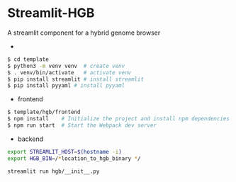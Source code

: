 # Streamlit-HGB

A streamlit component for a hybrid genome browser

* 

```bash
$ cd template
$ python3 -m venv venv  # create venv
$ . venv/bin/activate   # activate venv
$ pip install streamlit # install streamlit
$ pip install pyyaml # install pyyaml
```

* frontend

```bash
$ template/hgb/frontend
$ npm install    # Initialize the project and install npm dependencies
$ npm run start  # Start the Webpack dev server
```

* backend

```bash
export STREAMLIT_HOST=$(hostname -i)
export HGB_BIN=/*location_to_hgb_binary */

streamlit run hgb/__init__.py 
```
